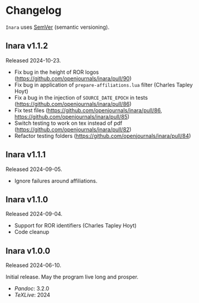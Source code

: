 # Changelog

`Inara` uses [SemVer][] (semantic versioning).

## Inara v1.1.2

Released 2024-10-23.

- Fix bug in the height of ROR logos (https://github.com/openjournals/inara/pull/90)
- Fix bug in application of `prepare-affiliations.lua` filter (Charles Tapley Hoyt)
- Fix a bug in the injection of `SOURCE_DATE_EPOCH` in tests (https://github.com/openjournals/inara/pull/86)
- Fix test files (https://github.com/openjournals/inara/pull/86, https://github.com/openjournals/inara/pull/85)
- Switch testing to work on tex instead of pdf (https://github.com/openjournals/inara/pull/82)
- Refactor testing folders (https://github.com/openjournals/inara/pull/84)

## Inara v1.1.1

Released 2024-09-05.

- Ignore failures around affiliations.

## Inara v1.1.0

Released 2024-09-04.

- Support for ROR identifiers (Charles Tapley Hoyt)
- Code cleanup

## Inara v1.0.0

Released 2024-06-10.

Initial release. May the program live long and prosper.

- *Pandoc*: 3.2.0
- *TeXLive*: 2024

[SemVer]: https://semver.org
